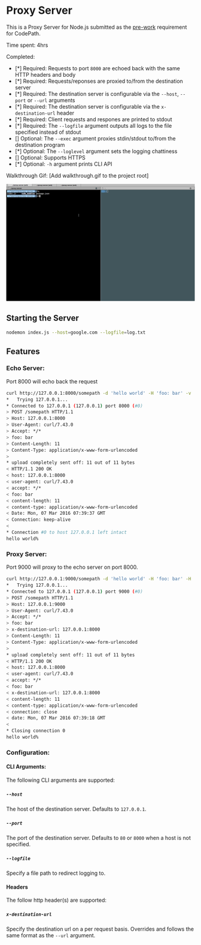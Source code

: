 # Proxy Server

This is a Proxy Server for Node.js submitted as the [pre-work](http://courses.codepath.com/snippets/intro_to_nodejs/prework) requirement for CodePath.

Time spent: 4hrs

Completed:

* [*] Required: Requests to port `8000` are echoed back with the same HTTP headers and body
* [*] Required: Requests/reponses are proxied to/from the destination server
* [*] Required: The destination server is configurable via the `--host`, `--port`  or `--url` arguments
* [*] Required: The destination server is configurable via the `x-destination-url` header
* [*] Required: Client requests and respones are printed to stdout
* [*] Required: The `--logfile` argument outputs all logs to the file specified instead of stdout
* [] Optional: The `--exec` argument proxies stdin/stdout to/from the destination program
* [*] Optional: The `--loglevel` argument sets the logging chattiness
* [] Optional: Supports HTTPS
* [*] Optional: `-h` argument prints CLI API

Walkthrough Gif:
[Add walkthrough.gif to the project root]

![Video Walkthrough](proxy-server-walkthrough.gif)

## Starting the Server

```bash
nodemon index.js --host=google.com --logfile=log.txt
```

## Features

### Echo Server:
Port 8000 will echo back the request

```bash
curl http://127.0.0.1:8000/somepath -d 'hello world' -H 'foo: bar' -v
*   Trying 127.0.0.1...
* Connected to 127.0.0.1 (127.0.0.1) port 8000 (#0)
> POST /somepath HTTP/1.1
> Host: 127.0.0.1:8000
> User-Agent: curl/7.43.0
> Accept: */*
> foo: bar
> Content-Length: 11
> Content-Type: application/x-www-form-urlencoded
>
* upload completely sent off: 11 out of 11 bytes
< HTTP/1.1 200 OK
< host: 127.0.0.1:8000
< user-agent: curl/7.43.0
< accept: */*
< foo: bar
< content-length: 11
< content-type: application/x-www-form-urlencoded
< Date: Mon, 07 Mar 2016 07:39:37 GMT
< Connection: keep-alive
<
* Connection #0 to host 127.0.0.1 left intact
hello world%
```

### Proxy Server:

Port 9000 will proxy to the echo server on port 8000.

```bash
curl http://127.0.0.1:9000/somepath -d 'hello world' -H 'foo: bar' -H 'x-destination-url: 127.0.0.1:8000' -v
*   Trying 127.0.0.1...
* Connected to 127.0.0.1 (127.0.0.1) port 9000 (#0)
> POST /somepath HTTP/1.1
> Host: 127.0.0.1:9000
> User-Agent: curl/7.43.0
> Accept: */*
> foo: bar
> x-destination-url: 127.0.0.1:8000
> Content-Length: 11
> Content-Type: application/x-www-form-urlencoded
>
* upload completely sent off: 11 out of 11 bytes
< HTTP/1.1 200 OK
< host: 127.0.0.1:8000
< user-agent: curl/7.43.0
< accept: */*
< foo: bar
< x-destination-url: 127.0.0.1:8000
< content-length: 11
< content-type: application/x-www-form-urlencoded
< connection: close
< date: Mon, 07 Mar 2016 07:39:18 GMT
<
* Closing connection 0
hello world%
```

### Configuration:

#### CLI Arguments:

The following CLI arguments are supported:

##### `--host`

The host of the destination server. Defaults to `127.0.0.1`.

##### `--port`

The port of the destination server. Defaults to `80` or `8000` when a host is not specified.

##### `--logfile`

Specify a file path to redirect logging to.

#### Headers

The follow http header(s) are supported:

##### `x-destination-url`

Specify the destination url on a per request basis. Overrides and follows the same format as the `--url` argument.